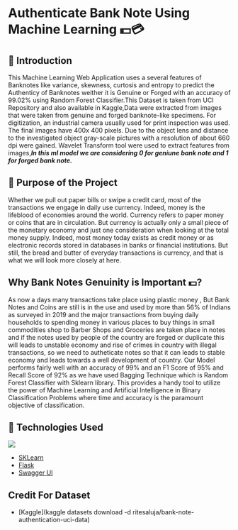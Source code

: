 # Authenticate Bank Note Using Machine Learning 💵💳
## 📌 Introduction
This Machine Learning Web Application uses a several features of Banknotes like variance, skewness, curtosis and entropy to predict the Authenticy of Banknotes weither it is Genuine or Forged with an accuracy of 99.02% using Random Forest Classifier.This Dataset is taken from UCI Repository and also available in Kaggle,Data were extracted from images that were taken from genuine and forged banknote-like specimens. For digitization, an industrial camera usually used for print inspection was used. The final images have 400x 400 pixels. Due to the object lens and distance to the investigated object gray-scale pictures with a resolution of about 660 dpi were gained. Wavelet Transform tool were used to extract features from images,**_In this ml model we are considering 0 for geniune bank note and 1 for forged bank note._**
## 🎯 Purpose of the Project
Whether we pull out paper bills or swipe a credit card, most of the transactions we engage in daily use currency. Indeed, money is the lifeblood of economies around the world. Currency refers to paper money or coins that are in circulation. But currency is actually only a small piece of the monetary economy and just one consideration when looking at the total money supply.
Indeed, most money today exists as credit money or as electronic records stored in databases in banks or financial institutions. But still, the bread and butter of everyday transactions is currency, and that is what we will look more closely at here.

## Why Bank Notes Genuinity is Important 💵?
As now a days many transactions take place using plastic money , But Bank Notes and Coins are still is in the use and used by more than 56% of Indians as surveyed in 2019 and the major transactions from buying daily households to spending money in various places to buy things in small commodities shop to Barber Shops and Groceries are taken place in notes and if the notes used by people of the country are forged or duplicate this will leads to unstable economy and rise of crimes in country with illegal transactions, so we need to autheticate notes so that it can leads to stable economy and leads towards a well development of country.
Our Model performs fairly well with an accuracy of 99% and an F1 Score of 95% and Recall Score of 92% as we have used Bagging Technique which is Random Forest Classifier with Sklearn library. This provides a handy tool to utilize the power of Machine Learning and Artificial Intelligence in Binary Classification Problems where time and accuracy is the paramount objective of classification.

## 🏁 Technologies Used
![](https://camo.githubusercontent.com/3cdf9577401a2c7dceac655bbd37fb2f3ee273a457bf1f2169c602fb80ca56f8/68747470733a2f2f666f7274686562616467652e636f6d2f696d616765732f6261646765732f6d6164652d776974682d707974686f6e2e737667)
* [SKLearn](https://scikit-learn.org/stable/)
* [Flask](https://flask.palletsprojects.com/en/2.0.x/)
* [Swagger UI](https://swagger.io/tools/swagger-ui/)
## Credit For Dataset
* [Kaggle](kaggle datasets download -d ritesaluja/bank-note-authentication-uci-data)
